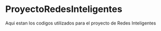 # ProyectoRedesInteligentes
Aqui estan los codigos utilizados para el proyecto de Redes Inteligentes
